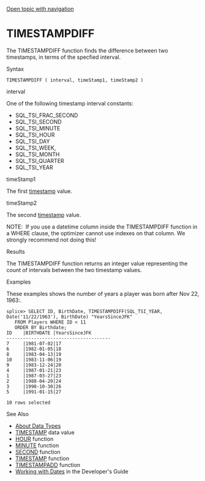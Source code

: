 [Open topic with navigation](../../../index.html#Shared/SQLReference/BuiltInFcns/TimeStampDiff.html)

<a href="" id="BuiltInFcns.TimeStamp"></a>[]()TIMESTAMPDIFF
===========================================================

The <span class="CodeFont">TIMESTAMPDIFF</span> function finds the difference between two timestamps, in terms of the specfied interval.

Syntax

``` FcnSyntax
TIMESTAMPDIFF ( interval, timeStamp1, timeStamp2 )
```

interval

One of the following timestamp interval constants:

-   SQL\_TSI\_FRAC\_SECOND
-   SQL\_TSI\_SECOND
-   SQL\_TSI\_MINUTE
-   SQL\_TSI\_HOUR
-   SQL\_TSI\_DAY
-   SQL\_TSI\_WEEK,
-   SQL\_TSI\_MONTH
-   SQL\_TSI\_QUARTER
-   SQL\_TSI\_YEAR

timeStamp1

The first [timestamp](../DataTypes/TimeStamp.html) value.

timeStamp2

The second [timestamp](../DataTypes/TimeStamp.html) value.

<span class="autonumber"><span class="noteAutoNum">NOTE:  </span></span>If you use a <span class="CodeFont">datetime</span> column inside the <span class="CodeFont">TIMESTAMPDIFF</span> function in a <span class="CodeFont">WHERE</span> clause, the optimizer cannot use indexes on that column. We strongly recommend not doing this!

Results

The <span class="CodeFont">TIMESTAMPDIFF</span> function returns an integer value representing the count of intervals between the two timestamp values.

Examples

These examples shows the number of years a player was born after Nov 22, 1963:.

``` Example
splice> SELECT ID, BirthDate, TIMESTAMPDIFF(SQL_TSI_YEAR, Date('11/22/1963'), BirthDate) "YearsSinceJFK"
   FROM Players WHERE ID < 11
   ORDER BY Birthdate;
ID    |BIRTHDATE |YearsSinceJFK       
--------------------------------------
7     |1981-07-02|17                  
6     |1982-01-05|18                  
8     |1983-04-13|19                  
10    |1983-11-06|19                  
9     |1983-12-24|20                  
4     |1987-01-21|23                  
1     |1987-03-27|23                  
2     |1988-04-20|24                  
3     |1990-10-30|26                  
5     |1991-01-15|27                  

10 rows selected
```

See Also

-   [About Data Types](../DataTypes/Intro.NumericTypes.html)
-   [<span class="CodeFont">TIMESTAMP</span>](../DataTypes/TimeStamp.html) data value
-   [<span class="CodeFont">HOUR</span>](Hour.html) function
-   [<span class="CodeFont">MINUTE</span>](Minute.html) function
-   [<span class="CodeFont">SECOND</span>](Second.html) function
-   [<span class="CodeFont">TIMESTAMP</span>](TimeStamp.html) function
-   [<span class="CodeFont">TIMESTAMPADD</span>](TimeStampAdd.html) function
-   <span class="ItalicFont">[Working with Dates](../../Developers/Fundamentals/WorkingWithDates.html)</span> in the <span class="ItalicFont">Developer's Guide</span>

 



